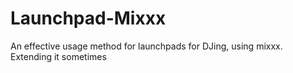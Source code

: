 # Launchpad-Mixxx
An effective usage method for launchpads for DJing, using mixxx. Extending it sometimes
